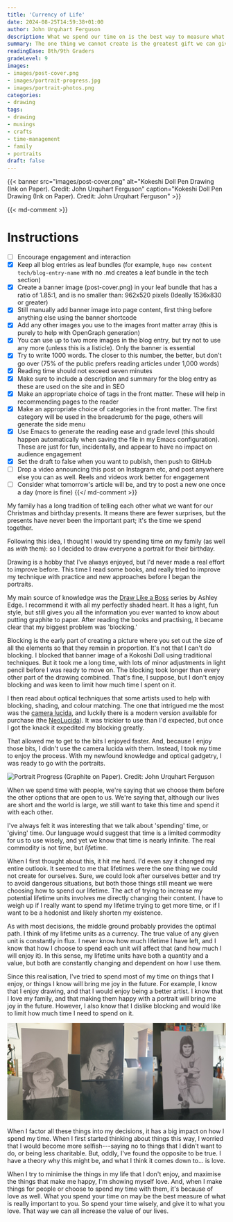 ```yaml
---
title: 'Currency of Life'
date: 2024-08-25T14:59:38+01:00
author: John Urquhart Ferguson
description: What we spend our time on is the best way to measure what we truly love.
summary: The one thing we cannot create is the greatest gift we can give.
readingEase: 8th/9th Graders
gradeLevel: 9
images:
- images/post-cover.png
- images/portrait-progress.jpg
- images/portrait-photos.png
categories:
- drawing
tags:
- drawing
- musings
- crafts
- time-management
- family
- portraits
draft: false
---
```


{{< banner src="images/post-cover.png" alt="Kokeshi Doll Pen Drawing (Ink on Paper). Credit: John Urquhart Ferguson" caption="Kokeshi Doll Pen Drawing (Ink on Paper). Credit: John Urquhart Ferguson" >}}

{{< md-comment >}}
# Instructions

- [ ] Encourage engagement and interaction
- [x] Keep all blog entries as leaf bundles (for example, `hugo new content tech/blog-entry-name` with no .md creates a leaf bundle in the tech section)
- [x] Create a banner image (post-cover.png) in your leaf bundle that has a ratio of 1.85:1, and is no smaller than: 962x520 pixels (Ideally 1536x830 or greater)
- [x] Still manually add banner image into page content, first thing before anything else using the banner shortcode
- [x] Add any other images you use to the images front matter array (this is purely to help with OpenGraph generation)
- [x] You can use up to two more images in the blog entry, but try not to use any more (unless this is a listicle). Only the banner is essential
- [x] Try to write 1000 words. The closer to this number, the better, but don't go over (75% of the public prefers reading articles under 1,000 words)
- [x] Reading time should not exceed seven minutes
- [x] Make sure to include a description and summary for the blog entry as these are used on the site and in SEO
- [x] Make an appropriate choice of tags in the front matter. These will help in recommending pages to the reader
- [x] Make an appropriate choice of categories in the front matter. The first category will be used in the breadcrumb for the page, others will generate the side menu
- [x] Use Emacs to generate the reading ease and grade level (this should happen automatically when saving the file in my Emacs configuration). These are just for fun, incidentally, and appear to have no impact on audience engagement
- [x] Set the draft to false when you want to publish, then push to GitHub
- [ ] Drop a video announcing this post on Instagram etc, and post anywhere else you can as well. Reels and videos work better for engagement
- [ ] Consider what tomorrow's article will be, and try to post a new one once a day (more is fine)
{{</ md-comment >}}

My family has a long tradition of telling each other what we want for our Christmas and birthday presents. It means there are fewer surprises, but the presents have never been the important part; it's the time we spend together.

Following this idea, I thought I would try spending time *on* my family (as well as *with* them): so I decided to draw everyone a portrait for their birthday.

Drawing is a hobby that I've always enjoyed, but I'd never made a real effort to improve before. This time I read some books, and really tried to improve my technique with practice and new approaches before I began the portraits.

My main source of knowledge was the [Draw Like a Boss](https://www.drawlikeaboss.co.uk/) series by Ashley Edge. I recommend it with all my perfectly shaded heart. It has a light, fun style, but still gives you all the information you ever wanted to know about putting graphite to paper. After reading the books and practising, it became clear that my biggest problem was 'blocking.'

Blocking is the early part of creating a picture where you set out the size of all the elements so that they remain in proportion. It's not that I can't do blocking. I blocked that banner image of a Kokoshi Doll using traditional techniques. But it took me a long time, with lots of minor adjustments in light pencil before I was ready to move on. The blocking took longer than every other part of the drawing combined. That's fine, I suppose, but I don't enjoy blocking and was keen to limit how much time I spent on it.

I then read about optical techniques that some artists used to help with blocking, shading, and colour matching. The one that intrigued me the most was the [camera lucida](https://en.wikipedia.orgf/wiki/Camera_lucida), and luckily there is a modern version available for purchase (the [NeoLucida](https://neolucida.com/)). It was trickier to use than I'd expected, but once I got the knack it expedited my blocking greatly.

That allowed me to get to the bits I enjoyed faster. And, because I enjoy those bits, I didn't use the camera lucida with them. Instead, I took my time to enjoy the process. With my newfound knowledge and optical gadgetry, I was ready to go with the portraits.

![Portrait Progress (Graphite on Paper). Credit: John Urquhart Ferguson](images/portrait-progress.jpg "Portrait Progress (Graphite on Paper). Credit: John Urquhart Ferguson")

When we spend time with people, we're saying that we choose them before the other options that are open to us. We're saying that, although our lives are short and the world is large, we still want to take this time and spend it with each other. 

I've always felt it was interesting that we talk about 'spending' time, or 'giving' time. Our language would suggest that time is a limited commodity for us to use wisely, and yet we know that time is nearly infinite. The real commodity is not time, but *life*time.

When I first thought about this, it hit me hard. I'd even say it changed my entire outlook. It seemed to me that lifetimes were the one thing we could not create for ourselves. Sure, we could look after ourselves better and try to avoid dangerous situations, but both those things still meant we were choosing how to spend our lifetime. The act of trying to increase my potential lifetime units involves me directly changing their content. I have to weigh up if I really want to spend my lifetime trying to get more time, or if I want to be a hedonist and likely shorten my existence.

As with most decisions, the middle ground probably provides the optimal path. I think of my lifetime units as a currency. The true value of any given unit is constantly in flux. I never know how much lifetime I have left, and I know that how I choose to spend each unit will affect that (and how much I will enjoy it). In this sense, my lifetime units have both a quantity and a value, but both are constantly changing and dependent on how I use them.

Since this realisation, I've tried to spend most of my time on things that I enjoy, or things I know will bring me joy in the future. For example, I know that I enjoy drawing, and that I would enjoy being a better artist. I know that I love my family, and that making them happy with a portrait will bring me joy in the future. However, I also know that I dislike blocking and would like to limit how much time I need to spend on it.

![Family Portrait Birthday Cards (Graphite on Paper). Credit: John Urquhart Ferguson](images/portrait-photos.png "Family Portrait Birthday Cards (Graphite on Paper). Credit: John Urquhart Ferguson")

When I factor all these things into my decisions, it has a big impact on how I spend my time. When I first started thinking about things this way, I worried that I would become more selfish---saying no to things that I didn't want to do, or being less charitable. But, oddly, I've found the opposite to be true. I have a theory why this might be, and what I think it comes down to... is love.

When I try to minimise the things in my life that I don't enjoy, and maximise the things that make me happy, I'm showing myself love. And, when I make things for people or choose to spend my time with them, it's because of love as well. What you spend your time on may be the best measure of what is really important to you. So spend your time wisely, and give it to what you love. That way we can all increase the value of our lives.

